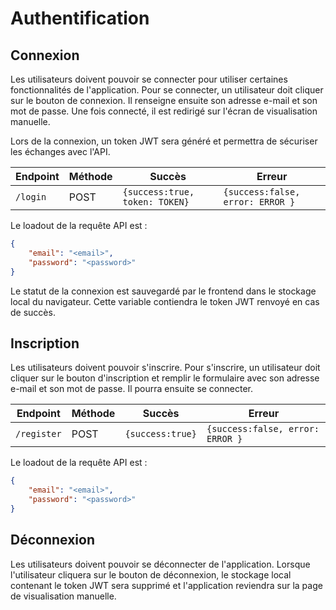 # Authentification

## Connexion
Les utilisateurs doivent pouvoir se connecter pour utiliser certaines fonctionnalités de l'application. Pour se connecter, un utilisateur doit cliquer sur le bouton de connexion. Il renseigne ensuite son adresse e-mail et son mot de passe. Une fois connecté, il est redirigé sur l'écran de visualisation manuelle.

Lors de la connexion, un token JWT sera généré et permettra de sécuriser les échanges avec l'API.

| **Endpoint**  | **Méthode** | **Succès**                    | **Erreur**                       |
|---------------|-------------|-------------------------------|----------------------------------|
| `/login`      | POST        | `{success:true, token: TOKEN}`| `{success:false, error: ERROR }` |

Le loadout de la requête API est :
```json
{ 
    "email": "<email>",
    "password": "<password>"
}
```

Le statut de la connexion est sauvegardé par le frontend dans le stockage local du navigateur. Cette variable contiendra le token JWT renvoyé en cas de succès.

## Inscription
Les utilisateurs doivent pouvoir s'inscrire. Pour s'inscrire, un utilisateur doit cliquer sur le bouton d'inscription et remplir le formulaire avec son adresse e-mail et son mot de passe. Il pourra ensuite se connecter.

| **Endpoint**  | **Méthode** | **Succès**      | **Erreur**                       |
|---------------|-------------|-----------------|----------------------------------|
| `/register`   | POST        | `{success:true}`| `{success:false, error: ERROR }` |

Le loadout de la requête API est :
```json
{ 
    "email": "<email>",
    "password": "<password>"
}
```

## Déconnexion
Les utilisateurs doivent pouvoir se déconnecter de l'application. Lorsque l'utilisateur cliquera sur le bouton de déconnexion, le stockage local contenant le token JWT sera supprimé et l'application reviendra sur la page de visualisation manuelle.